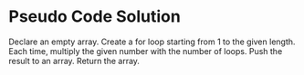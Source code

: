 # Pseudo Code Solution
Declare an empty array.
Create a for loop starting from 1 to the given length.
Each time, multiply the given number with the number of loops.
Push the result to an array.
Return the array.